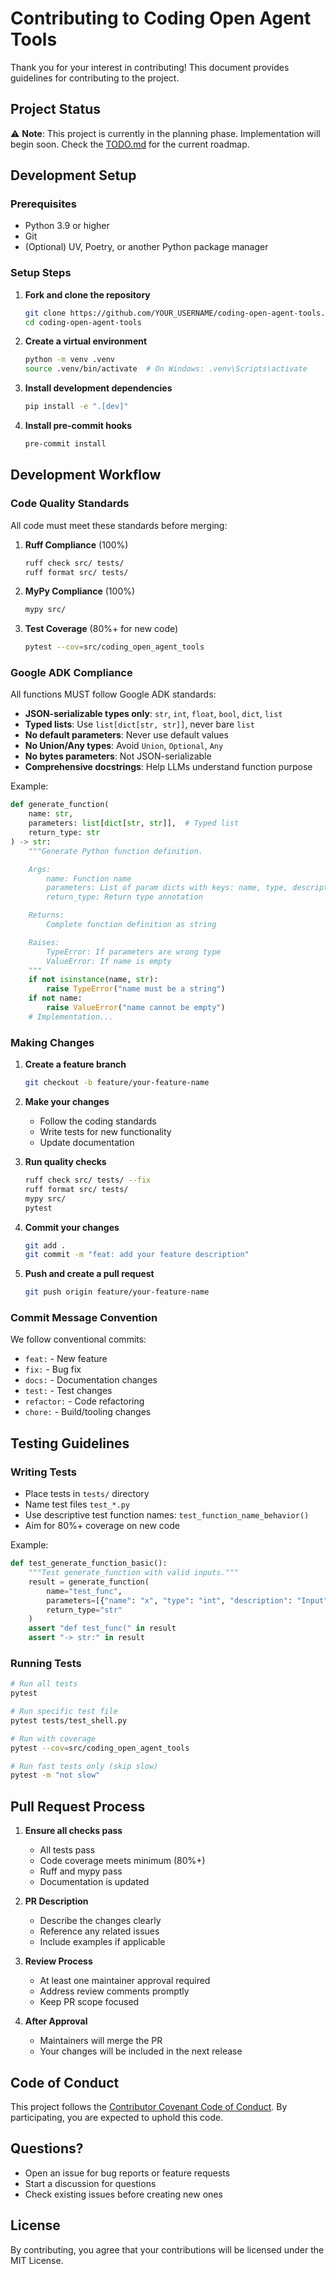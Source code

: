 # Contributing to Coding Open Agent Tools

Thank you for your interest in contributing! This document provides guidelines for contributing to the project.

## Project Status

⚠️ **Note**: This project is currently in the planning phase. Implementation will begin soon. Check the [TODO.md](TODO.md) for the current roadmap.

## Development Setup

### Prerequisites

- Python 3.9 or higher
- Git
- (Optional) UV, Poetry, or another Python package manager

### Setup Steps

1. **Fork and clone the repository**
   ```bash
   git clone https://github.com/YOUR_USERNAME/coding-open-agent-tools.git
   cd coding-open-agent-tools
   ```

2. **Create a virtual environment**
   ```bash
   python -m venv .venv
   source .venv/bin/activate  # On Windows: .venv\Scripts\activate
   ```

3. **Install development dependencies**
   ```bash
   pip install -e ".[dev]"
   ```

4. **Install pre-commit hooks**
   ```bash
   pre-commit install
   ```

## Development Workflow

### Code Quality Standards

All code must meet these standards before merging:

1. **Ruff Compliance** (100%)
   ```bash
   ruff check src/ tests/
   ruff format src/ tests/
   ```

2. **MyPy Compliance** (100%)
   ```bash
   mypy src/
   ```

3. **Test Coverage** (80%+ for new code)
   ```bash
   pytest --cov=src/coding_open_agent_tools
   ```

### Google ADK Compliance

All functions MUST follow Google ADK standards:

- **JSON-serializable types only**: `str`, `int`, `float`, `bool`, `dict`, `list`
- **Typed lists**: Use `list[dict[str, str]]`, never bare `list`
- **No default parameters**: Never use default values
- **No Union/Any types**: Avoid `Union`, `Optional`, `Any`
- **No bytes parameters**: Not JSON-serializable
- **Comprehensive docstrings**: Help LLMs understand function purpose

Example:
```python
def generate_function(
    name: str,
    parameters: list[dict[str, str]],  # Typed list
    return_type: str
) -> str:
    """Generate Python function definition.

    Args:
        name: Function name
        parameters: List of param dicts with keys: name, type, description
        return_type: Return type annotation

    Returns:
        Complete function definition as string

    Raises:
        TypeError: If parameters are wrong type
        ValueError: If name is empty
    """
    if not isinstance(name, str):
        raise TypeError("name must be a string")
    if not name:
        raise ValueError("name cannot be empty")
    # Implementation...
```

### Making Changes

1. **Create a feature branch**
   ```bash
   git checkout -b feature/your-feature-name
   ```

2. **Make your changes**
   - Follow the coding standards
   - Write tests for new functionality
   - Update documentation

3. **Run quality checks**
   ```bash
   ruff check src/ tests/ --fix
   ruff format src/ tests/
   mypy src/
   pytest
   ```

4. **Commit your changes**
   ```bash
   git add .
   git commit -m "feat: add your feature description"
   ```

5. **Push and create a pull request**
   ```bash
   git push origin feature/your-feature-name
   ```

### Commit Message Convention

We follow conventional commits:

- `feat:` - New feature
- `fix:` - Bug fix
- `docs:` - Documentation changes
- `test:` - Test changes
- `refactor:` - Code refactoring
- `chore:` - Build/tooling changes

## Testing Guidelines

### Writing Tests

- Place tests in `tests/` directory
- Name test files `test_*.py`
- Use descriptive test function names: `test_function_name_behavior()`
- Aim for 80%+ coverage on new code

Example:
```python
def test_generate_function_basic():
    """Test generate_function with valid inputs."""
    result = generate_function(
        name="test_func",
        parameters=[{"name": "x", "type": "int", "description": "Input"}],
        return_type="str"
    )
    assert "def test_func(" in result
    assert "-> str:" in result
```

### Running Tests

```bash
# Run all tests
pytest

# Run specific test file
pytest tests/test_shell.py

# Run with coverage
pytest --cov=src/coding_open_agent_tools

# Run fast tests only (skip slow)
pytest -m "not slow"
```

## Pull Request Process

1. **Ensure all checks pass**
   - All tests pass
   - Code coverage meets minimum (80%+)
   - Ruff and mypy pass
   - Documentation is updated

2. **PR Description**
   - Describe the changes clearly
   - Reference any related issues
   - Include examples if applicable

3. **Review Process**
   - At least one maintainer approval required
   - Address review comments promptly
   - Keep PR scope focused

4. **After Approval**
   - Maintainers will merge the PR
   - Your changes will be included in the next release

## Code of Conduct

This project follows the [Contributor Covenant Code of Conduct](CODE_OF_CONDUCT.md). By participating, you are expected to uphold this code.

## Questions?

- Open an issue for bug reports or feature requests
- Start a discussion for questions
- Check existing issues before creating new ones

## License

By contributing, you agree that your contributions will be licensed under the MIT License.
